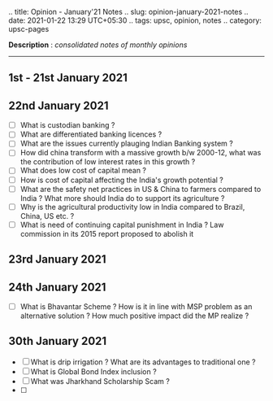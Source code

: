 .. title: Opinion - January'21 Notes
.. slug: opinion-january-2021-notes
.. date: 2021-01-22 13:29 UTC+05:30
.. tags: upsc, opinion, notes
.. category: upsc-pages

**Description** : *consolidated notes of monthly opinions*

***
<!-- TEASER_END -->

## 1st - 21st January 2021

## 22nd January 2021
- [ ] What is custodian banking ? 
- [ ] What are differentiated banking licences ?
- [ ] What are the issues currently plauging Indian Banking system ? 
- [ ] How did china transform with a massive growth b/w 2000-12, what was the contribution of low interest rates in this growth ? 
- [ ] What does low cost of capital mean ?
- [ ] How is cost of capital affecting the India's growth potential ? 
- [ ] What are the safety net practices in US & China to farmers compared to India ? What more should India do to support its agriculture ?
- [ ] Why is the agricultural productivity low in India compared to Brazil, China, US etc. ?
- [ ] What is need of continuing capital punishment in India ? Law commission in its 2015 report proposed to abolish it 

## 23rd January 2021

## 24th January 2021
- [ ] What is Bhavantar Scheme ? How is it in line with MSP problem as an alternative solution ? How much positive impact did the MP realize ? 

## 30th January 2021
- [ ] What is drip irrigation ? What are its advantages to traditional one ?
- [ ] What is Global Bond Index inclusion ? 
- [ ] What was Jharkhand Scholarship Scam ? 
- [ ] 
